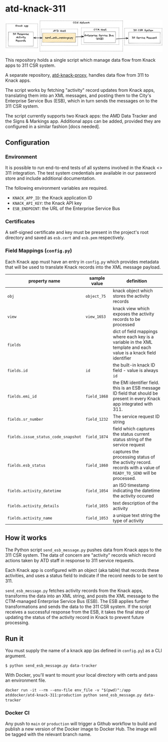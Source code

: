 # atd-knack-311

![data-flow](docs/flow.png)

This repository holds a single script which manage data flow from Knack apps to 311 CSR system. 

A separate repository, [atd-knack-proxy](https://github.com/cityofaustin/atd-knack-proxy), handles data flow from 311 to Knack apps.

The script works by fetching "activity" record updates from Knack apps, translating them into an XML messages, and posting them to the City's Enterprise Service Bus (ESB), which in turn sends the messages on to the 311 CSR system.

The script currently supports two Knack apps: the AMD Data Tracker and the Signs & Markings app. Additional apps can be added, provided they are configured in a similar fashion [docs needed].

## Configuration

### Environment

It is possible to run end-to-end tests of all systems involved in the Knack <> 311 integration. The test system credentials are available in our password store and include additional documentation.

The following environment variables are required.

- `KNACK_APP_ID`: the Knack application ID
- `KNACK_API_KEY`: the Knack API key
- `ESB_ENDPOINT`: the URL of the Enterprise Service Bus

### Certificates

A self-signed certificate and key must be present in the project's root directory and saved as `esb.cert` and `esb.pem` respectively.

### Field Mappings (`config.py`)

Each Knack app must have an entry in `config.py` which provides metadata that will be used to translate Knack records into the XML message payload.

| property name | sample value | definition 
|-|-|-
`obj` | `object_75` | knack object which stores the activity records
`view` | `view_1653` | knack view which exposes the activity records to be processed
`fields` | | dict of field mappings where each key is a variable in the XML template and each value is a knack field identifier
`fields.id` | `id` |  the built-in knack ID field - value is always `id`
`fields.emi_id` | `field_1868` | the EMI identifier field. this is an ESB message ID field that should be present in every Knack app integrated with 311.
`fields.sr_number` | `field_1232` | The service request ID string
`fields.issue_status_code_snapshot` | `field_1874` | field which captures the status current status string of the service request
`fields.esb_status` | `field_1860` | captures the processing status of the activity record. records with a value of `READY_TO_SEND` will be processed.
`fields.activity_datetime` | `field_1054` | an ISO timestamp indicating the datetime the activity occured
`fields.activity_details` | `field_1055` | text description of the activity
`fields.activity_name` | `field_1053` | a unique text string the type of activity

## How it works

The Python script `send_esb_message.py` pushes data from Knack apps to the 311 CSR system. The data of concern are "activity" records which record actions taken by ATD staff in response to 311 service requests.

Each Knack app is configured with an object (aka table) that records these activities, and uses a status field to indicate if the record needs to be sent to 311.

`send_esb_message.py` fetches activity records from the Knack apps, transforms the data into an XML string, and posts the XML message to the CTM-managed Enterprise Service Bus (ESB). The ESB applies further transformations and sends the data to the 311 CSR system. If the script receives a successful response from the ESB, it takes the final step of updating the status of the activity record in Knack to prevent future processing.

## Run it

You must supply the name of a knack app (as defined in `config.py`) as a CLI argument.

```shell
$ python send_esb_message.py data-tracker
```

With Docker, you'll want to mount your local directory with certs and pass an environment file. 

```shell
docker run -it --rm --env-file env_file -v "$(pwd)":/app atddocker/atd-knack-311:production python send_esb_message.py data-tracker
```


### Docker CI

Any push to `main` or `production` will trigger a Github workflow to build and publish a new version of the Docker image to Docker Hub. The image will be tagged with the relevant branch name.

